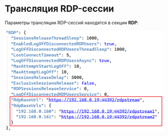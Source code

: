 # Трансляция RDP-сессии  

Параметры трансляции RDP-сессий находятся в секции **RDP**:

![](<../../../.gitbook/assets/broadcast-rdp-session.png>)


